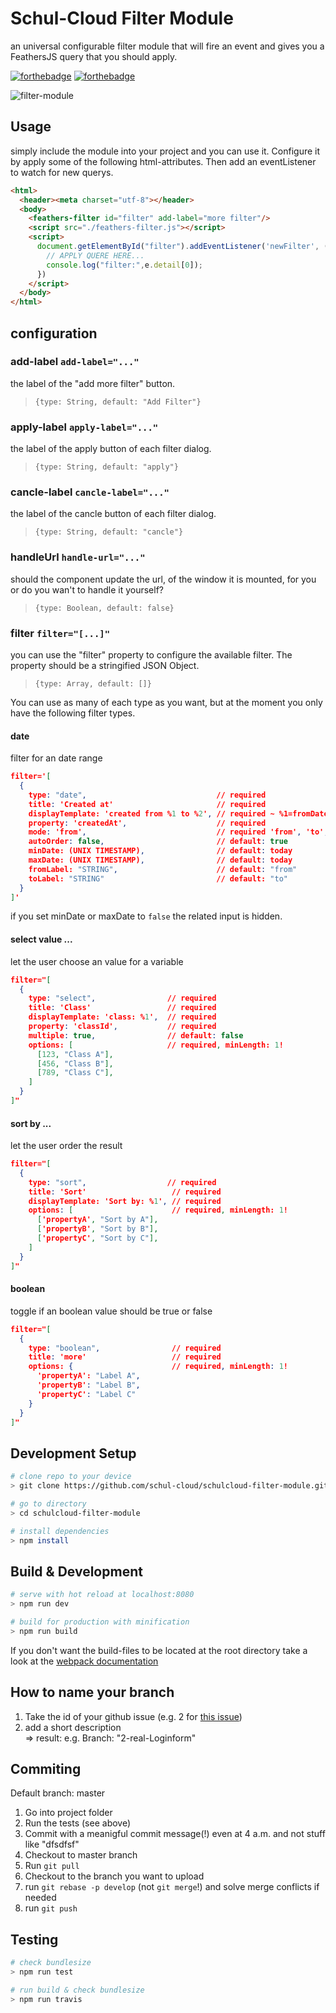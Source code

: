 # Schul-Cloud Filter Module

an universal configurable filter module that will fire an event 
and gives you a FeathersJS query that you should apply.

[![forthebadge](http://forthebadge.com/images/badges/made-with-vue.svg)](http://forthebadge.com)
[![forthebadge](http://forthebadge.com/images/badges/built-with-love.svg)](http://forthebadge.com)

![filter-module](https://user-images.githubusercontent.com/22987140/36727522-db3ee16e-1bbd-11e8-91d2-426e0bebb306.PNG)

## Usage
simply include the module into your project and you can use it.
Configure it by apply some of the following html-attributes.
Then add an eventListener to watch for new querys.
```html
<html>
  <header><meta charset="utf-8"></header>
  <body>
    <feathers-filter id="filter" add-label="more filter"/>
    <script src="./feathers-filter.js"></script>
    <script>
      document.getElementById("filter").addEventListener('newFilter', (e) => {
        // APPLY QUERE HERE...
        console.log("filter:",e.detail[0]);
      })
    </script>
  </body>
</html>
```

## configuration

### add-label `add-label="..."`

the label of the "add more filter" button.

> `{type: String, default: "Add Filter"}`

### apply-label `apply-label="..."`

the label of the apply button of each filter dialog.

> `{type: String, default: "apply"}`

### cancle-label `cancle-label="..."`

the label of the cancle button of each filter dialog.

> `{type: String, default: "cancle"}`

### handleUrl `handle-url="..."`

should the component update the url, of the window it is mounted, 
for you or do you wan't to handle it yourself?

> `{type: Boolean, default: false}`

### filter `filter="[...]"`
you can use the "filter" property to configure the available filter. 
The property should be a stringified JSON Object. 

> `{type: Array, default: []}`

You can use as many of each type as you want, but at the moment you only have the following filter types. 

#### date
filter for an date range
```json
filter='[
  {
    type: "date",                             // required
    title: 'Created at'                       // required
    displayTemplate: 'created from %1 to %2', // required ~ %1=fromDate, %2=toDate
    property: 'createdAt',                    // required
    mode: 'from',                             // required 'from', 'to', 'fromto'
    autoOrder: false,                         // default: true
    minDate: (UNIX TIMESTAMP),                // default: today
    maxDate: (UNIX TIMESTAMP),                // default: today
    fromLabel: "STRING",                      // default: "from"
    toLabel: "STRING"                         // default: "to"
  }
]'
```
if you set minDate or maxDate to `false` the related input is hidden.

#### select value ...
let the user choose an value for a variable
```json
filter="[
  {
    type: "select",                // required
    title: 'Class'                 // required
    displayTemplate: 'class: %1',  // required
    property: 'classId',           // required
    multiple: true,                // default: false
    options: [                     // required, minLength: 1!
      [123, "Class A"],
      [456, "Class B"],
      [789, "Class C"],
    ]
  }
]" 
```

#### sort by ...
let the user order the result
```json
filter="[
  {
    type: "sort",                  // required
    title: 'Sort'                   // required
    displayTemplate: 'Sort by: %1', // required
    options: [                      // required, minLength: 1!
      ['propertyA', "Sort by A"],
      ['propertyB', "Sort by B"],
      ['propertyC', "Sort by C"],
    ]
  }
]" 
```

#### boolean
toggle if an boolean value should be true or false
```json
filter="[
  {
    type: "boolean",                // required
    title: 'more'                   // required
    options: {                      // required, minLength: 1!
      'propertyA': "Label A",
      'propertyB': "Label B",
      'propertyC': "Label C"
    }
  }
]" 
```

## Development Setup

``` bash
# clone repo to your device
> git clone https://github.com/schul-cloud/schulcloud-filter-module.git

# go to directory
> cd schulcloud-filter-module

# install dependencies
> npm install
```

## Build & Development

``` bash
# serve with hot reload at localhost:8080
> npm run dev

# build for production with minification
> npm run build
```

If you don't want the build-files to be located at the root directory 
take a look at the [webpack documentation](https://webpack.js.org/guides/public-path/)

## How to name your branch

1. Take the id of your github issue (e.g. 2 for [this issue](https://github.com/schul-cloud/schulcloud-content-editor/issues/2))
2. add a short description <br>
=> result: e.g. Branch: "2-real-Loginform"

## Commiting

Default branch: master

1. Go into project folder
2. Run the tests (see above)
3. Commit with a meanigful commit message(!) even at 4 a.m. and not stuff like "dfsdfsf"
4. Checkout to master branch
5. Run `git pull`
6. Checkout to the branch you want to upload
7. run `git rebase -p develop` (not `git merge`!) and solve merge conflicts if needed
8. run `git push`

## Testing
``` bash
# check bundlesize
> npm run test

# run build & check bundlesize
> npm run travis
```
